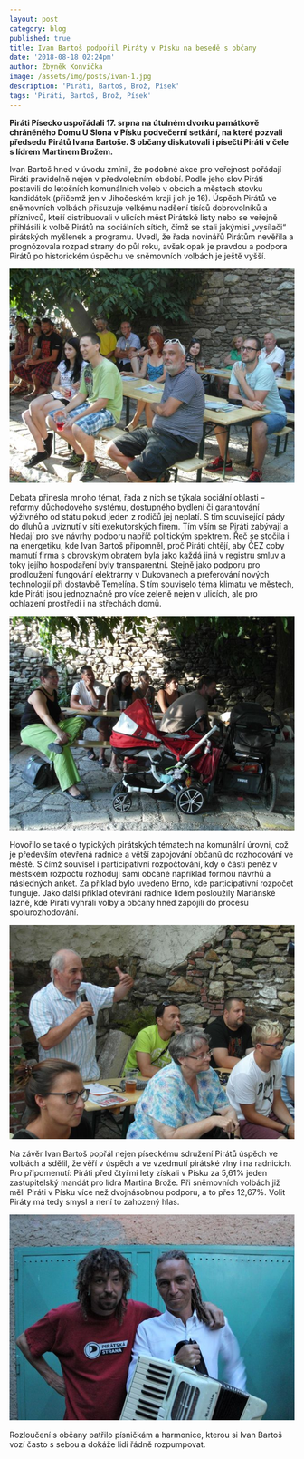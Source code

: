 ```yaml
---
layout: post
category: blog
published: true
title: Ivan Bartoš podpořil Piráty v Písku na besedě s občany
date: '2018-08-18 02:24pm'
author: Zbyněk Konvička
image: /assets/img/posts/ivan-1.jpg
description: 'Piráti, Bartoš, Brož, Písek'
tags: 'Piráti, Bartoš, Brož, Písek'
---
```

**Piráti Písecko uspořádali 17. srpna na útulném dvorku památkově chráněného Domu U Slona v Písku podvečerní setkání, na které pozvali předsedu Pirátů Ivana Bartoše. S občany diskutovali i písečtí Piráti v čele s lídrem Martinem Brožem.**

Ivan Bartoš hned v úvodu zmínil, že podobné akce pro veřejnost pořádají Piráti pravidelně nejen v předvolebním období. Podle jeho slov Piráti postavili do letošních komunálních voleb v obcích a městech stovku kandidátek (přičemž jen v Jihočeském kraji jich je 16). Úspěch Pirátů ve sněmovních volbách přisuzuje velkému nadšení tisíců dobrovolníků a příznivců, kteří distribuovali v ulicích měst Pirátské listy nebo se veřejně přihlásili k volbě Pirátů na sociálních sítích, čímž se stali jakýmisi „vysílači“ pirátských myšlenek a programu. Uvedl, že řada novinářů Pirátům nevěřila a prognózovala rozpad strany do půl roku, avšak opak je pravdou a podpora Pirátů po historickém úspěchu ve sněmovních volbách je ještě vyšší.

![](/assets/img/posts/ivan-3.jpg)

Debata přinesla mnoho témat, řada z nich se týkala sociální oblasti – reformy důchodového systému, dostupného bydlení či garantování výživného od státu pokud jeden z rodičů jej neplatí. S tím související pády do dluhů a uvíznutí v síti exekutorských firem. Tím vším se Piráti zabývají a hledají pro své návrhy podporu napříč politickým spektrem. Řeč se stočila i na energetiku, kde Ivan Bartoš připomněl, proč Piráti chtějí, aby ČEZ coby mamutí firma s obrovským obratem byla jako každá jiná v registru smluv a toky jejího hospodaření byly transparentní. Stejně jako podporu pro prodloužení fungování elektrárny v Dukovanech a preferování nových technologií při dostavbě Temelína. S tím souviselo téma klimatu ve městech, kde Piráti jsou jednoznačně pro více zeleně nejen v ulicích, ale pro ochlazení prostředí i na střechách domů. 

![](/assets/img/posts/ivan-4.jpg)

Hovořilo se také o typických pirátských tématech na komunální úrovni, což je především otevřená radnice a větší zapojování občanů do rozhodování ve městě. S čímž souvisel i participativní rozpočtování, kdy o části peněz v městském rozpočtu rozhodují sami občané například formou návrhů a následných anket. Za příklad bylo uvedeno Brno, kde participativní rozpočet funguje. Jako další příklad otevírání radnice lidem posloužily Mariánské lázně, kde Piráti vyhráli volby a občany hned zapojili do procesu spolurozhodování.

![](/assets/img/posts/ivan-12.jpg)

Na závěr Ivan Bartoš popřál nejen píseckému sdružení Pirátů úspěch ve volbách a sdělil, že věří v úspěch a ve vzedmutí pirátské vlny i na radnicích. Pro připomenutí: Piráti před čtyřmi lety získali v Písku za 5,61% jeden zastupitelský mandát pro lídra Martina Brože. Při sněmovních volbách již měli Piráti v Písku více než dvojnásobnou podporu, a to přes 12,67%. Volit Piráty má tedy smysl a není to zahozený hlas.

![](/assets/img/posts/ivan-a-cryo.jpg)

Rozloučení s občany patřilo písničkám a harmonice, kterou si Ivan Bartoš vozí často s sebou a dokáže lidi řádně rozpumpovat.
